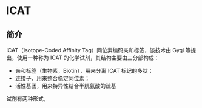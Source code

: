 # ICAT

## 简介

ICAT（Isotope-Coded Affinity Tag）同位素编码亲和标签，该技术由 Gygi 等提出，使用一种称为 ICAT 的化学试剂，其结构主要由三分部构成：

- 亲和标签（生物素，Biotin），用来分离 ICAT 标记的多肽；
- 连接子，用来整合稳定同位素；
- 活性基团，用来特异性结合半胱氨酸的巯基

试剂有两种形式，